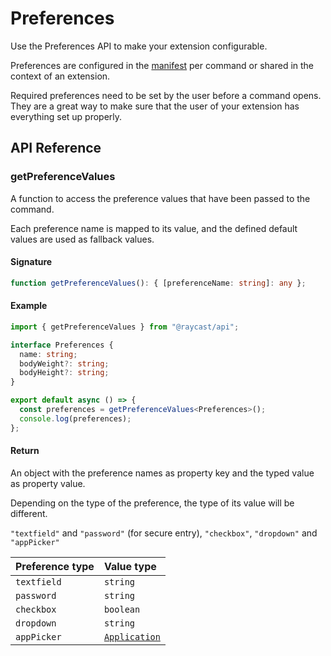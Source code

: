 # Preferences

Use the Preferences API to make your extension configurable.

Preferences are configured in the [manifest](../information/manifest.md#preference-properties) per command or shared in the context of an extension.

Required preferences need to be set by the user before a command opens. They are a great way to make sure that the user of your extension has everything set up properly.

## API Reference

### getPreferenceValues

A function to access the preference values that have been passed to the command.

Each preference name is mapped to its value, and the defined default values are used as fallback values.

#### Signature

```typescript
function getPreferenceValues(): { [preferenceName: string]: any };
```

#### Example

```typescript
import { getPreferenceValues } from "@raycast/api";

interface Preferences {
  name: string;
  bodyWeight?: string;
  bodyHeight?: string;
}

export default async () => {
  const preferences = getPreferenceValues<Preferences>();
  console.log(preferences);
};
```

#### Return

An object with the preference names as property key and the typed value as property value.

Depending on the type of the preference, the type of its value will be different.

`"textfield"` and `"password"` (for secure entry), `"checkbox"`, `"dropdown"` and `"appPicker"`

| Preference type        | Value type                                              |
| :--------------------- | :------------------------------------------------------ |
| <code>textfield</code> | <code>string</code>                                     |
| <code>password</code>  | <code>string</code>                                     |
| <code>checkbox</code>  | <code>boolean</code>                                    |
| <code>dropdown</code>  | <code>string</code>                                     |
| <code>appPicker</code> | <code>[Application](../utilities.md#application)</code> |
